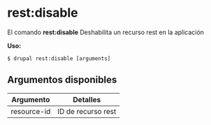 # rest:disable
El comando **rest:disable** Deshabilita un recurso rest en la aplicación

**Uso:**
```
$ drupal rest:disable [arguments] 
```

## Argumentos disponibles
Argumento | Detalles
---------|-------------
resource-id | ID de recurso rest
